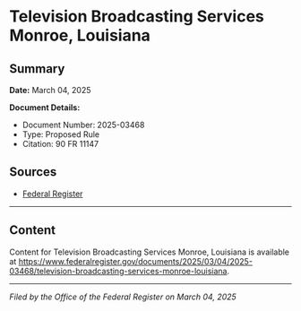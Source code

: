 # Television Broadcasting Services Monroe, Louisiana

## Summary

**Date:** March 04, 2025

**Document Details:**
- Document Number: 2025-03468
- Type: Proposed Rule
- Citation: 90 FR 11147

## Sources
- [Federal Register](https://www.federalregister.gov/documents/2025/03/04/2025-03468/television-broadcasting-services-monroe-louisiana)

---

## Content

Content for Television Broadcasting Services Monroe, Louisiana is available at https://www.federalregister.gov/documents/2025/03/04/2025-03468/television-broadcasting-services-monroe-louisiana.

---

*Filed by the Office of the Federal Register on March 04, 2025*

